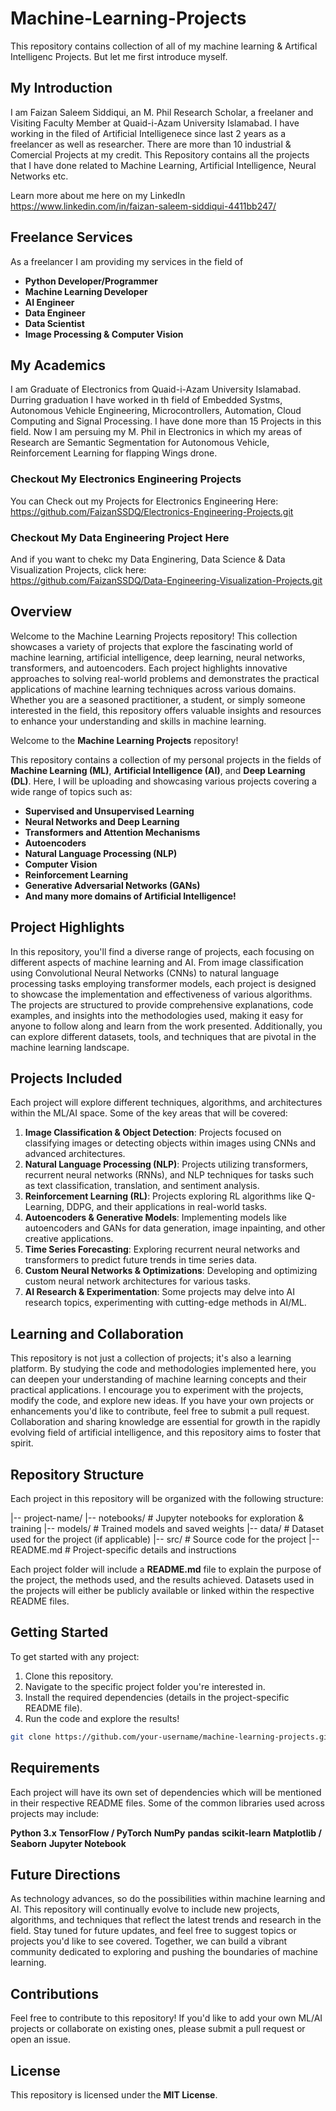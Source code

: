 # Machine-Learning-Projects
This repository contains collection of all of my machine learning & Artifical Intelligenc Projects. But let me first introduce myself.

## **My Introduction**
I am Faizan Saleem Siddiqui, an M. Phil Research Scholar, a freelaner and  Visiting Faculty Member at Quaid-i-Azam University Islamabad. I have working in the filed of Artificial Intelligenece since last 2 years as a freelancer as well as researcher. There are more than 10 industrial & Comercial Projects at my credit.
This Repository contains all the projects that I have done related to Machine Learning, Artificial Intelligence, Neural Networks etc. 

Learn more about me here on my LinkedIn
<br>
https://www.linkedin.com/in/faizan-saleem-siddiqui-4411bb247/


## **Freelance Services**
As a freelancer I am providing my services in the field of
- **Python Developer/Programmer**
- **Machine Learning Developer**
- **AI Engineer**
- **Data Engineer**
- **Data Scientist**
- **Image Processing & Computer Vision**

## **My Academics**
I am Graduate of Electronics from Quaid-i-Azam University Islamabad. Durring graduation I have worked in th field of Embedded Systms, Autonomous Vehicle Engineering, Microcontrollers, Automation, Cloud Computing and Signal Processing. I have done more than 15 Projects in this field. 
Now I am persuing my M. Phil in Electronics in which my areas of Research are Semantic Segmentation for Autonomous Vehicle, Reinforcement Learning for flapping Wings drone.

### **Checkout My Electronics Engineering Projects**
You can Check out my Projects for Electronics Engineering Here:
<br>
https://github.com/FaizanSSDQ/Electronics-Engineering-Projects.git

### **Checkout My Data Engineering Project Here**
And if you want to chekc my Data Enginering, Data Science & Data Visualization Projects, click here:
<br>
https://github.com/FaizanSSDQ/Data-Engineering-Visualization-Projects.git






## Overview
Welcome to the Machine Learning Projects repository! This collection showcases a variety of projects that explore the fascinating world of machine learning, artificial intelligence, deep learning, neural networks, transformers, and autoencoders. Each project highlights innovative approaches to solving real-world problems and demonstrates the practical applications of machine learning techniques across various domains. Whether you are a seasoned practitioner, a student, or simply someone interested in the field, this repository offers valuable insights and resources to enhance your understanding and skills in machine learning.


Welcome to the **Machine Learning Projects** repository! 

This repository contains a collection of my personal projects in the fields of **Machine Learning (ML)**, **Artificial Intelligence (AI)**, and **Deep Learning (DL)**. Here, I will be uploading and showcasing various projects covering a wide range of topics such as:

- **Supervised and Unsupervised Learning**
- **Neural Networks and Deep Learning**
- **Transformers and Attention Mechanisms**
- **Autoencoders**
- **Natural Language Processing (NLP)**
- **Computer Vision**
- **Reinforcement Learning**
- **Generative Adversarial Networks (GANs)**
- **And many more domains of Artificial Intelligence!**

## Project Highlights
In this repository, you'll find a diverse range of projects, each focusing on different aspects of machine learning and AI. From image classification using Convolutional Neural Networks (CNNs) to natural language processing tasks employing transformer models, each project is designed to showcase the implementation and effectiveness of various algorithms. The projects are structured to provide comprehensive explanations, code examples, and insights into the methodologies used, making it easy for anyone to follow along and learn from the work presented. Additionally, you can explore different datasets, tools, and techniques that are pivotal in the machine learning landscape.

## Projects Included

Each project will explore different techniques, algorithms, and architectures within the ML/AI space. Some of the key areas that will be covered:

1. **Image Classification & Object Detection**: Projects focused on classifying images or detecting objects within images using CNNs and advanced architectures.
2. **Natural Language Processing (NLP)**: Projects utilizing transformers, recurrent neural networks (RNNs), and NLP techniques for tasks such as text classification, translation, and sentiment analysis.
3. **Reinforcement Learning (RL)**: Projects exploring RL algorithms like Q-Learning, DDPG, and their applications in real-world tasks.
4. **Autoencoders & Generative Models**: Implementing models like autoencoders and GANs for data generation, image inpainting, and other creative applications.
5. **Time Series Forecasting**: Exploring recurrent neural networks and transformers to predict future trends in time series data.
6. **Custom Neural Networks & Optimizations**: Developing and optimizing custom neural network architectures for various tasks.
7. **AI Research & Experimentation**: Some projects may delve into AI research topics, experimenting with cutting-edge methods in AI/ML.

## Learning and Collaboration
This repository is not just a collection of projects; it's also a learning platform. By studying the code and methodologies implemented here, you can deepen your understanding of machine learning concepts and their practical applications. I encourage you to experiment with the projects, modify the code, and explore new ideas. If you have your own projects or enhancements you'd like to contribute, feel free to submit a pull request. Collaboration and sharing knowledge are essential for growth in the rapidly evolving field of artificial intelligence, and this repository aims to foster that spirit.

## Repository Structure

Each project in this repository will be organized with the following structure:


|-- project-name/ 
    |-- notebooks/ # Jupyter notebooks for exploration & training |-- models/ # Trained models and saved weights |-- data/ # Dataset used for the project (if applicable) |-- src/ # Source code for the project |-- README.md # Project-specific details and instructions


Each project folder will include a **README.md** file to explain the purpose of the project, the methods used, and the results achieved. Datasets used in the projects will either be publicly available or linked within the respective README files.

## Getting Started

To get started with any project:

1. Clone this repository.
2. Navigate to the specific project folder you're interested in.
3. Install the required dependencies (details in the project-specific README file).
4. Run the code and explore the results!

```bash
git clone https://github.com/your-username/machine-learning-projects.git
```
## Requirements
Each project will have its own set of dependencies which will be mentioned in their respective README files. Some of the common libraries used across projects may include:

**Python 3.x**
**TensorFlow / PyTorch**
**NumPy**
**pandas**
**scikit-learn**
**Matplotlib / Seaborn**
**Jupyter Notebook**



## Future Directions
As technology advances, so do the possibilities within machine learning and AI. This repository will continually evolve to include new projects, algorithms, and techniques that reflect the latest trends and research in the field. Stay tuned for future updates, and feel free to suggest topics or projects you'd like to see covered. Together, we can build a vibrant community dedicated to exploring and pushing the boundaries of machine learning.


## Contributions

Feel free to contribute to this repository! If you'd like to add your own ML/AI projects or collaborate on existing ones, please submit a pull request or open an issue.

## License

This repository is licensed under the **MIT License**.


